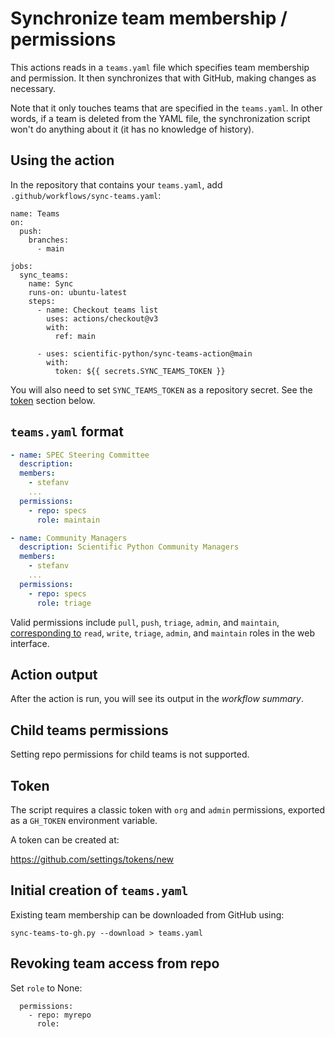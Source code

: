 # Synchronize team membership / permissions

This actions reads in a `teams.yaml` file which specifies team
membership and permission.  It then synchronizes that with GitHub,
making changes as necessary.

Note that it only touches teams that are specified in the
`teams.yaml`. In other words, if a team is deleted from the YAML file,
the synchronization script won't do anything about it (it has no
knowledge of history).

## Using the action

In the repository that contains your `teams.yaml`, add `.github/workflows/sync-teams.yaml`:

```
name: Teams
on:
  push:
    branches:
      - main

jobs:
  sync_teams:
    name: Sync
    runs-on: ubuntu-latest
    steps:
      - name: Checkout teams list
        uses: actions/checkout@v3
        with:
          ref: main

      - uses: scientific-python/sync-teams-action@main
        with:
          token: ${{ secrets.SYNC_TEAMS_TOKEN }}
```

You will also need to set `SYNC_TEAMS_TOKEN` as a repository secret.
See the [token](#token) section below.

## `teams.yaml` format

```yaml
- name: SPEC Steering Committee
  description:
  members:
    - stefanv
    ...
  permissions:
    - repo: specs
      role: maintain

- name: Community Managers
  description: Scientific Python Community Managers
  members:
    - stefanv
    ...
  permissions:
    - repo: specs
      role: triage
```

Valid permissions include `pull`, `push`, `triage`, `admin`, and
`maintain`, [corresponding
to](https://github.com/github/rest-api-description/issues/1378)
`read`, `write`, `triage`, `admin`, and `maintain` roles in the web
interface.

## Action output

After the action is run, you will see its output in the *workflow summary*.

## Child teams permissions

Setting repo permissions for child teams is not supported.

## Token

The script requires a classic token with `org` and `admin` permissions, exported as a `GH_TOKEN` environment variable.

A token can be created at:

https://github.com/settings/tokens/new

## Initial creation of `teams.yaml`

Existing team membership can be downloaded from GitHub using:

```
sync-teams-to-gh.py --download > teams.yaml
```

## Revoking team access from repo

Set `role` to None:

```
  permissions:
    - repo: myrepo
      role:
```
